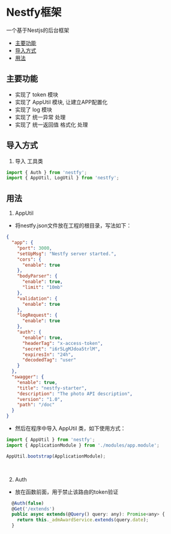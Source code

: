 # Nestfy框架
一个基于Nestjs的后台框架

- [主要功能](#主要功能)
- [导入方式](#导入方式)
- [用法](#用法)

## 主要功能

- 实现了 token 模块
- 实现了 AppUtil 模块, 让建立APP配置化
- 实现了 log 模块
- 实现了 统一异常 处理
- 实现了 统一返回值 格式化 处理

## 导入方式

1. 导入 工具类 
```js
import { Auth } from 'nestfy';
import { AppUtil, LogUtil } from 'nestfy';
```

## 用法

1. AppUtil

  * 将nestfy.json文件放在工程的根目录，写法如下：

```json
{
  "app": {
    "port": 3000,
    "setUpMsg": "Nestfy server started.",
    "cors": {
      "enable": true
    },
    "bodyParser": {
      "enable": true,
      "limit": "10mb"
    },
    "validation": {
      "enable": true
    },
    "logRequest": {
      "enable": true
    },
    "auth": {
      "enable": true,
      "headerTag": "x-access-token",
      "secret": "i6r5LgMJdoa5trlM",
      "expiresIn": "24h",
      "decodedTag": "user"
    }
  },
  "swagger": {
    "enable": true,
    "title": "nestfy-starter",
    "description": "The photo API description",
    "version": "1.0",
    "path": "/doc"
  }
}
```
  * 然后在程序中导入 AppUtil 类，如下使用方式：

```js
import { AppUtil } from 'nestfy';
import { ApplicationModule } from './modules/app.module';

AppUtil.bootstrap(ApplicationModule);
```
<br>

2. Auth

  * 放在函数前面，用于禁止该路由的token验证

```js
  @Auth(false)
  @Get('/extends')
  public async extends(@Query() query: any): Promise<any> {
    return this._admAwardService.extends(query.date);
  }
```